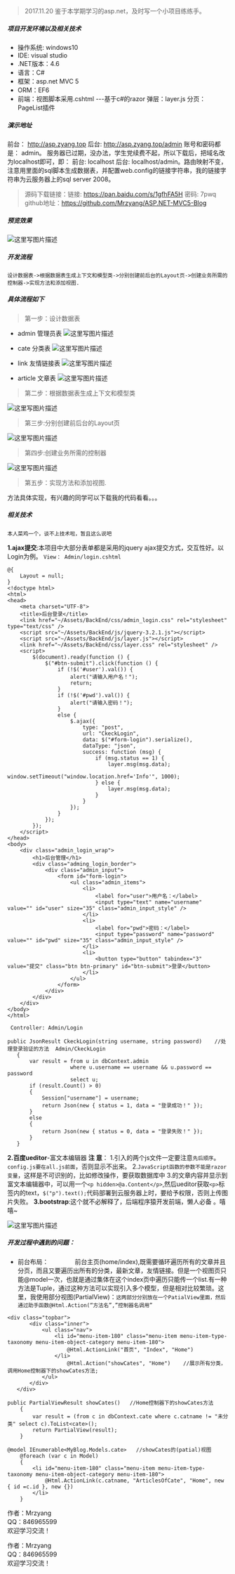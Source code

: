 >2017.11.20 
>鉴于本学期学习的asp.net，及时写一个小项目练练手。
##### 项目开发环境以及相关技术

 - 操作系统: windows10
 - IDE: visual studio
 - .NET版本：4.6
 - 语言：C#
 - 框架：asp.net MVC 5
 - ORM：EF6
 - 前端：视图脚本采用.cshtml ---基于c#的razor
              弹层：layer.js
              分页：PageList插件
#####  演示地址
前台： http://asp.zyang.top   后台:  http://asp.zyang.top/admin    账号和密码都是： admin。
服务器已过期，没办法，学生党续费不起，所以下载后，把域名改为localhost即可，即：
前台:   localhost 后台:  localhost/admin。路由映射不变，注意用里面的sql脚本生成数据表，并配置web.config的链接字符串，我的链接字符串为云服务器上的sql server 2008。
>源码下载链接：链接: https://pan.baidu.com/s/1gfhFA5H 密码: 7pwq
github地址：https://github.com/Mrzyang/ASP.NET-MVC5-Blog
##### 预览效果
![这里写图片描述](https://img-blog.csdn.net/20180403003548802?watermark/2/text/aHR0cHM6Ly9ibG9nLmNzZG4ubmV0L3FxXzMyMzg4OTc3/font/5a6L5L2T/fontsize/400/fill/I0JBQkFCMA==/dissolve/70)
##### 开发流程
``设计数据表->根据数据表生成上下文和模型类->分别创建前后台的Layout页->创建业务所需的控制器->实现方法和添加视图.``
##### 具体流程如下
>第一步：设计数据表

 - admin 管理员表
 ![这里写图片描述](https://img-blog.csdn.net/20180403005419330?watermark/2/text/aHR0cHM6Ly9ibG9nLmNzZG4ubmV0L3FxXzMyMzg4OTc3/font/5a6L5L2T/fontsize/400/fill/I0JBQkFCMA==/dissolve/70)
 

 - cate 分类表
![这里写图片描述](https://img-blog.csdn.net/2018040300550316?watermark/2/text/aHR0cHM6Ly9ibG9nLmNzZG4ubmV0L3FxXzMyMzg4OTc3/font/5a6L5L2T/fontsize/400/fill/I0JBQkFCMA==/dissolve/70)
        

 - link  友情链接表
 ![这里写图片描述](https://img-blog.csdn.net/20180403005552219?watermark/2/text/aHR0cHM6Ly9ibG9nLmNzZG4ubmV0L3FxXzMyMzg4OTc3/font/5a6L5L2T/fontsize/400/fill/I0JBQkFCMA==/dissolve/70)

 - article   文章表
 ![这里写图片描述](https://img-blog.csdn.net/20180403005640908?watermark/2/text/aHR0cHM6Ly9ibG9nLmNzZG4ubmV0L3FxXzMyMzg4OTc3/font/5a6L5L2T/fontsize/400/fill/I0JBQkFCMA==/dissolve/70)
>第二步：根据数据表生成上下文和模型类

![这里写图片描述](https://img-blog.csdn.net/20180403005754654?watermark/2/text/aHR0cHM6Ly9ibG9nLmNzZG4ubmV0L3FxXzMyMzg4OTc3/font/5a6L5L2T/fontsize/400/fill/I0JBQkFCMA==/dissolve/70)

>第三步:分别创建前后台的Layout页

![这里写图片描述](https://img-blog.csdn.net/20180403005914154?watermark/2/text/aHR0cHM6Ly9ibG9nLmNzZG4ubmV0L3FxXzMyMzg4OTc3/font/5a6L5L2T/fontsize/400/fill/I0JBQkFCMA==/dissolve/70)

>第四步:创建业务所需的控制器

![这里写图片描述](https://img-blog.csdn.net/20180403005941481?watermark/2/text/aHR0cHM6Ly9ibG9nLmNzZG4ubmV0L3FxXzMyMzg4OTc3/font/5a6L5L2T/fontsize/400/fill/I0JBQkFCMA==/dissolve/70)
>第五步：实现方法和添加视图.

方法具体实现，有兴趣的同学可以下载我的代码看看。。。

##### 相关技术
``本人菜鸡一个，谈不上技术啦，暂且这么说吧 ``

 

 **1.ajax提交**:本项目中大部分表单都是采用的jquery ajax提交方式，交互性好。以Login为例。
``View： Admin/login.cshtml``
```
@{
    Layout = null;
}
<!doctype html>
<html>
<head>
    <meta charset="UTF-8">
    <title>后台登录</title>
    <link href="~/Assets/BackEnd/css/admin_login.css" rel="stylesheet" type="text/css" />
    <script src="~/Assets/BackEnd/js/jquery-3.2.1.js"></script>
    <script src="~/Assets/BackEnd/js/layer.js"></script>
    <link href="~/Assets/BackEnd/css/layer.css" rel="stylesheet" />
    <script>
        $(document).ready(function () {
            $("#btn-submit").click(function () {
                if (!$('#user').val()) {
                    alert("请输入用户名！");
                    return;
                }
                if (!$('#pwd').val()) {
                    alert("请输入密码！");
                }
                else {
                    $.ajax({
                        type: "post",
                        url: "CkeckLogin",
                        data: $("#form-login").serialize(),
                        dataType: "json",
                        success: function (msg) {
                            if (msg.status == 1) {
                                layer.msg(msg.data);
                                window.setTimeout("window.location.href='Info'", 1000); 
                            } else {
                                layer.msg(msg.data);
                            }
                        }
                    });
                }
            });
        });
    </script>
</head>
<body>
    <div class="admin_login_wrap">
        <h1>后台管理</h1>
        <div class="adming_login_border">
            <div class="admin_input">
                <form id="form-login">
                    <ul class="admin_items">
                        <li>
                            <label for="user">用户名：</label>
                            <input type="text" name="username" value="" id="user" size="35" class="admin_input_style" />
                        </li>
                        <li>
                            <label for="pwd">密码：</label>
                            <input type="password" name="password" value="" id="pwd" size="35" class="admin_input_style" />
                        </li>
                        <li>
                            <button type="button" tabindex="3" value="提交" class="btn btn-primary" id="btn-submit">登录</button>
                        </li>
                    </ul>
                </form>
            </div>
        </div>
    </div>
</body>
</html>
```
`` Controller: Admin/Login``
```
public JsonResult CkeckLogin(string username, string password)    //处理登录验证的方法  Admin/CkeckLogin
   {
       var result = from u in dbContext.admin
                    where u.username == username && u.password == password
                    select u;
       if (result.Count() > 0)
       {
           Session["username"] = username;
           return Json(new { status = 1, data = "登录成功！" });
       }
       else
       {
           return Json(new { status = 0, data = "登录失败！" });
       }
   }
```
**2.百度ueditor**-富文本编辑器
**注 意**：
1.引入的两个js文件一定要注意``先后顺序``。``config.js要在all.js前面``，否则显示不出来。
2.``JavaScript函数的参数不能是razor变量``，这样是不可识别的，比如修改操作，要获取数据库中
3.的文章内容并显示到富文本编辑器中，可以用一个``<p hidden>@a.Content</p>``,然后ueditor获取``<p>``标签内的text，``$("p").text();``代码部署到云服务器上时，要给予权限，否则上传图片失败。
 **3.bootstrap**:这个就不必解释了，后端程序猿开发前端，懒人必备 。嘻嘻~
 
![这里写图片描述](https://img-blog.csdn.net/20180403012639999?watermark/2/text/aHR0cHM6Ly9ibG9nLmNzZG4ubmV0L3FxXzMyMzg4OTc3/font/5a6L5L2T/fontsize/400/fill/I0JBQkFCMA==/dissolve/70)

##### 开发过程中遇到的问题：

 - 前台布局：
　　　　前台主页(home/index),既需要循环遍历所有的文章并且分页，而且又要遍历出所有的分类，最新文章，友情链接。但是一个视图页只能@model一次，也就是通过集体在这个index页中遍历只能传一个list.有一种方法是Tuple，通过这种方法可以实现引入多个模型，但是相对比较繁琐。这里，我使用部分视图(PartialView)：``这两部分分别放在一个PatialView里面，然后通过助手函数@Html.Action(“方法名”,”控制器名调用”``
```
<div class="topbar">
       <div class="inner">
           <ul class="nav">
               <li id="menu-item-180" class="menu-item menu-item-type-taxonomy menu-item-object-category menu-item-180">
                   @Html.ActionLink("首页", "Index", "Home")
               </li>
                   @Html.Action("showCates", "Home")    //展示所有分类，调用Home控制器下的showCates方法;
           </ul>
       </div>
   </div>
```
```
public PartialViewResult showCates()   //Home控制器下的showCates方法
    {
        var result = (from c in dbContext.cate where c.catname != "未分类" select c).ToList<cate>();
        return PartialView(result);
    }
```
```
@model IEnumerable<MyBlog.Models.cate>   //showCates的(patial)视图
    @foreach (var c in Model)
    {
        <li id="menu-item-180" class="menu-item menu-item-type-taxonomy menu-item-object-category menu-item-180">
            @Html.ActionLink(c.catname, "ArticlesOfCate", "Home", new { id =c.id }, new {})
        </li>
    }
```
作者：Mrzyang  <br>
QQ：846965599  <br>
欢迎学习交流！ <br>

作者：Mrzyang  <br>
QQ：846965599  <br>
欢迎学习交流！ <br>
